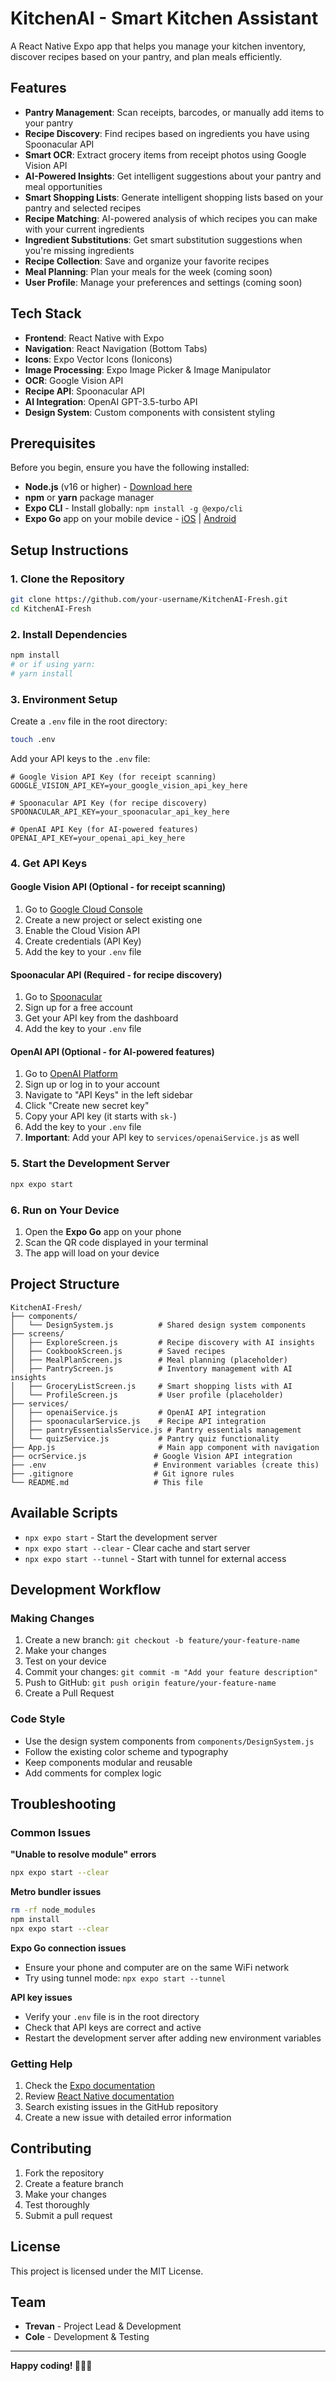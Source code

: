 # KitchenAI - Smart Kitchen Assistant

A React Native Expo app that helps you manage your kitchen inventory, discover recipes based on your pantry, and plan meals efficiently.

## Features

- **Pantry Management**: Scan receipts, barcodes, or manually add items to your pantry
- **Recipe Discovery**: Find recipes based on ingredients you have using Spoonacular API
- **Smart OCR**: Extract grocery items from receipt photos using Google Vision API
- **AI-Powered Insights**: Get intelligent suggestions about your pantry and meal opportunities
- **Smart Shopping Lists**: Generate intelligent shopping lists based on your pantry and selected recipes
- **Recipe Matching**: AI-powered analysis of which recipes you can make with your current ingredients
- **Ingredient Substitutions**: Get smart substitution suggestions when you're missing ingredients
- **Recipe Collection**: Save and organize your favorite recipes
- **Meal Planning**: Plan your meals for the week (coming soon)
- **User Profile**: Manage your preferences and settings (coming soon)

## Tech Stack

- **Frontend**: React Native with Expo
- **Navigation**: React Navigation (Bottom Tabs)
- **Icons**: Expo Vector Icons (Ionicons)
- **Image Processing**: Expo Image Picker & Image Manipulator
- **OCR**: Google Vision API
- **Recipe API**: Spoonacular API
- **AI Integration**: OpenAI GPT-3.5-turbo API
- **Design System**: Custom components with consistent styling

## Prerequisites

Before you begin, ensure you have the following installed:

- **Node.js** (v16 or higher) - [Download here](https://nodejs.org/)
- **npm** or **yarn** package manager
- **Expo CLI** - Install globally: `npm install -g @expo/cli`
- **Expo Go** app on your mobile device - [iOS](https://apps.apple.com/app/expo-go/id982107779) | [Android](https://play.google.com/store/apps/details?id=host.exp.exponent)

## Setup Instructions

### 1. Clone the Repository

```bash
git clone https://github.com/your-username/KitchenAI-Fresh.git
cd KitchenAI-Fresh
```

### 2. Install Dependencies

```bash
npm install
# or if using yarn:
# yarn install
```

### 3. Environment Setup

Create a `.env` file in the root directory:

```bash
touch .env
```

Add your API keys to the `.env` file:

```env
# Google Vision API Key (for receipt scanning)
GOOGLE_VISION_API_KEY=your_google_vision_api_key_here

# Spoonacular API Key (for recipe discovery)
SPOONACULAR_API_KEY=your_spoonacular_api_key_here

# OpenAI API Key (for AI-powered features)
OPENAI_API_KEY=your_openai_api_key_here
```

### 4. Get API Keys

#### Google Vision API (Optional - for receipt scanning)
1. Go to [Google Cloud Console](https://console.cloud.google.com/)
2. Create a new project or select existing one
3. Enable the Cloud Vision API
4. Create credentials (API Key)
5. Add the key to your `.env` file

#### Spoonacular API (Required - for recipe discovery)
1. Go to [Spoonacular](https://spoonacular.com/food-api)
2. Sign up for a free account
3. Get your API key from the dashboard
4. Add the key to your `.env` file

#### OpenAI API (Optional - for AI-powered features)
1. Go to [OpenAI Platform](https://platform.openai.com/)
2. Sign up or log in to your account
3. Navigate to "API Keys" in the left sidebar
4. Click "Create new secret key"
5. Copy your API key (it starts with `sk-`)
6. Add the key to your `.env` file
7. **Important**: Add your API key to `services/openaiService.js` as well

### 5. Start the Development Server

```bash
npx expo start
```

### 6. Run on Your Device

1. Open the **Expo Go** app on your phone
2. Scan the QR code displayed in your terminal
3. The app will load on your device

## Project Structure

```
KitchenAI-Fresh/
├── components/
│   └── DesignSystem.js          # Shared design system components
├── screens/
│   ├── ExploreScreen.js         # Recipe discovery with AI insights
│   ├── CookbookScreen.js        # Saved recipes
│   ├── MealPlanScreen.js        # Meal planning (placeholder)
│   ├── PantryScreen.js          # Inventory management with AI insights
│   ├── GroceryListScreen.js     # Smart shopping lists with AI
│   └── ProfileScreen.js         # User profile (placeholder)
├── services/
│   ├── openaiService.js         # OpenAI API integration
│   ├── spoonacularService.js    # Recipe API integration
│   ├── pantryEssentialsService.js # Pantry essentials management
│   └── quizService.js           # Pantry quiz functionality
├── App.js                       # Main app component with navigation
├── ocrService.js               # Google Vision API integration
├── .env                        # Environment variables (create this)
├── .gitignore                  # Git ignore rules
└── README.md                   # This file
```

## Available Scripts

- `npx expo start` - Start the development server
- `npx expo start --clear` - Clear cache and start server
- `npx expo start --tunnel` - Start with tunnel for external access

## Development Workflow

### Making Changes
1. Create a new branch: `git checkout -b feature/your-feature-name`
2. Make your changes
3. Test on your device
4. Commit your changes: `git commit -m "Add your feature description"`
5. Push to GitHub: `git push origin feature/your-feature-name`
6. Create a Pull Request

### Code Style
- Use the design system components from `components/DesignSystem.js`
- Follow the existing color scheme and typography
- Keep components modular and reusable
- Add comments for complex logic

## Troubleshooting

### Common Issues

**"Unable to resolve module" errors**
```bash
npx expo start --clear
```

**Metro bundler issues**
```bash
rm -rf node_modules
npm install
npx expo start --clear
```

**Expo Go connection issues**
- Ensure your phone and computer are on the same WiFi network
- Try using tunnel mode: `npx expo start --tunnel`

**API key issues**
- Verify your `.env` file is in the root directory
- Check that API keys are correct and active
- Restart the development server after adding new environment variables

### Getting Help

1. Check the [Expo documentation](https://docs.expo.dev/)
2. Review [React Native documentation](https://reactnative.dev/)
3. Search existing issues in the GitHub repository
4. Create a new issue with detailed error information

## Contributing

1. Fork the repository
2. Create a feature branch
3. Make your changes
4. Test thoroughly
5. Submit a pull request

## License

This project is licensed under the MIT License.

## Team

- **Trevan** - Project Lead & Development
- **Cole** - Development & Testing

---

**Happy coding! 🍳👨‍🍳** 